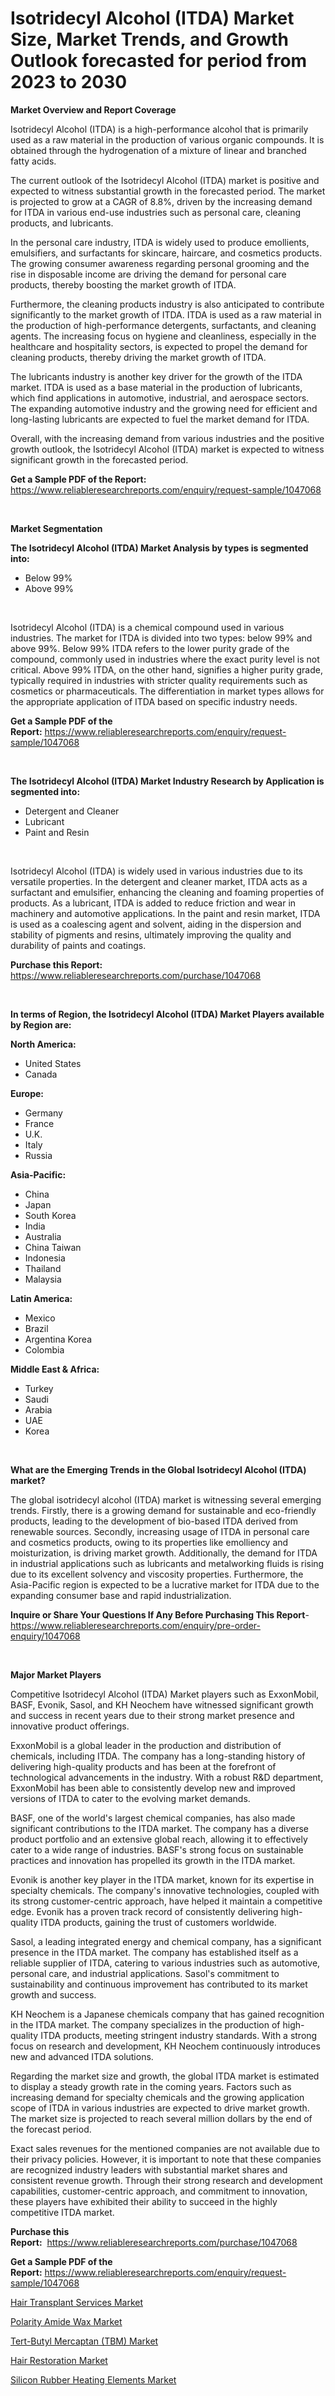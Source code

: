 <p><h1>Isotridecyl Alcohol (ITDA) Market Size, Market Trends, and Growth Outlook forecasted for period from 2023 to 2030</h1></p><p><strong>Market Overview and Report Coverage</strong></p>
<p><p>Isotridecyl Alcohol (ITDA) is a high-performance alcohol that is primarily used as a raw material in the production of various organic compounds. It is obtained through the hydrogenation of a mixture of linear and branched fatty acids.</p><p>The current outlook of the Isotridecyl Alcohol (ITDA) market is positive and expected to witness substantial growth in the forecasted period. The market is projected to grow at a CAGR of 8.8%, driven by the increasing demand for ITDA in various end-use industries such as personal care, cleaning products, and lubricants.</p><p>In the personal care industry, ITDA is widely used to produce emollients, emulsifiers, and surfactants for skincare, haircare, and cosmetics products. The growing consumer awareness regarding personal grooming and the rise in disposable income are driving the demand for personal care products, thereby boosting the market growth of ITDA.</p><p>Furthermore, the cleaning products industry is also anticipated to contribute significantly to the market growth of ITDA. ITDA is used as a raw material in the production of high-performance detergents, surfactants, and cleaning agents. The increasing focus on hygiene and cleanliness, especially in the healthcare and hospitality sectors, is expected to propel the demand for cleaning products, thereby driving the market growth of ITDA.</p><p>The lubricants industry is another key driver for the growth of the ITDA market. ITDA is used as a base material in the production of lubricants, which find applications in automotive, industrial, and aerospace sectors. The expanding automotive industry and the growing need for efficient and long-lasting lubricants are expected to fuel the market demand for ITDA.</p><p>Overall, with the increasing demand from various industries and the positive growth outlook, the Isotridecyl Alcohol (ITDA) market is expected to witness significant growth in the forecasted period.</p></p>
<p><strong>Get a Sample PDF of the Report:</strong> <a href="https://www.reliableresearchreports.com/enquiry/request-sample/1047068">https://www.reliableresearchreports.com/enquiry/request-sample/1047068</a></p>
<p>&nbsp;</p>
<p><strong>Market Segmentation</strong></p>
<p><strong>The Isotridecyl Alcohol (ITDA) Market Analysis by types is segmented into:</strong></p>
<p><ul><li>Below 99%</li><li>Above 99%</li></ul></p>
<p>&nbsp;</p>
<p><p>Isotridecyl Alcohol (ITDA) is a chemical compound used in various industries. The market for ITDA is divided into two types: below 99% and above 99%. Below 99% ITDA refers to the lower purity grade of the compound, commonly used in industries where the exact purity level is not critical. Above 99% ITDA, on the other hand, signifies a higher purity grade, typically required in industries with stricter quality requirements such as cosmetics or pharmaceuticals. The differentiation in market types allows for the appropriate application of ITDA based on specific industry needs.</p></p>
<p><strong>Get a Sample PDF of the Report:</strong>&nbsp;<a href="https://www.reliableresearchreports.com/enquiry/request-sample/1047068">https://www.reliableresearchreports.com/enquiry/request-sample/1047068</a></p>
<p>&nbsp;</p>
<p><strong>The Isotridecyl Alcohol (ITDA) Market Industry Research by Application is segmented into:</strong></p>
<p><ul><li>Detergent and Cleaner</li><li>Lubricant</li><li>Paint and Resin</li></ul></p>
<p>&nbsp;</p>
<p><p>Isotridecyl Alcohol (ITDA) is widely used in various industries due to its versatile properties. In the detergent and cleaner market, ITDA acts as a surfactant and emulsifier, enhancing the cleaning and foaming properties of products. As a lubricant, ITDA is added to reduce friction and wear in machinery and automotive applications. In the paint and resin market, ITDA is used as a coalescing agent and solvent, aiding in the dispersion and stability of pigments and resins, ultimately improving the quality and durability of paints and coatings.</p></p>
<p><strong>Purchase this Report:</strong>&nbsp; <a href="https://www.reliableresearchreports.com/purchase/1047068">https://www.reliableresearchreports.com/purchase/1047068</a></p>
<p>&nbsp;</p>
<p><strong>In terms of Region, the Isotridecyl Alcohol (ITDA) Market Players available by Region are:</strong></p>
<p>
    <p> <strong> North America: </strong>
        <ul>
            <li>United States</li>
            <li>Canada</li>
        </ul>
        </p> 
    <p> <strong> Europe: </strong>
        <ul>
            <li>Germany</li>
            <li>France</li>
            <li>U.K.</li>
            <li>Italy</li>
            <li>Russia</li>
        </ul>
        </p> 
    <p> <strong> Asia-Pacific: </strong>
        <ul>
            <li>China</li>
            <li>Japan</li>
            <li>South Korea</li>
            <li>India</li>
            <li>Australia</li>
            <li>China Taiwan</li>
            <li>Indonesia</li>
            <li>Thailand</li>
            <li>Malaysia</li>
        </ul>
        </p> 
    <p> <strong> Latin America: </strong>
        <ul>
            <li>Mexico</li>
            <li>Brazil</li>
            <li>Argentina Korea</li>
            <li>Colombia</li>
        </ul>
        </p> 
    <p> <strong> Middle East & Africa: </strong>
        <ul>
            <li>Turkey</li>
            <li>Saudi</li>
            <li>Arabia</li>
            <li>UAE</li>
            <li>Korea</li>
        </ul>
    </p>
    </p>
<p>&nbsp;</p>
<p><strong>What are the Emerging Trends in the Global Isotridecyl Alcohol (ITDA) market?</strong></p>
<p><p>The global isotridecyl alcohol (ITDA) market is witnessing several emerging trends. Firstly, there is a growing demand for sustainable and eco-friendly products, leading to the development of bio-based ITDA derived from renewable sources. Secondly, increasing usage of ITDA in personal care and cosmetics products, owing to its properties like emolliency and moisturization, is driving market growth. Additionally, the demand for ITDA in industrial applications such as lubricants and metalworking fluids is rising due to its excellent solvency and viscosity properties. Furthermore, the Asia-Pacific region is expected to be a lucrative market for ITDA due to the expanding consumer base and rapid industrialization.</p></p>
<p><strong>Inquire or Share Your Questions If Any Before Purchasing This Report</strong>- <a href="https://www.reliableresearchreports.com/enquiry/pre-order-enquiry/1047068">https://www.reliableresearchreports.com/enquiry/pre-order-enquiry/1047068</a></p>
<p>&nbsp;</p>
<p><strong>Major Market Players</strong></p>
<p><p>Competitive Isotridecyl Alcohol (ITDA) Market players such as ExxonMobil, BASF, Evonik, Sasol, and KH Neochem have witnessed significant growth and success in recent years due to their strong market presence and innovative product offerings.</p><p>ExxonMobil is a global leader in the production and distribution of chemicals, including ITDA. The company has a long-standing history of delivering high-quality products and has been at the forefront of technological advancements in the industry. With a robust R&D department, ExxonMobil has been able to consistently develop new and improved versions of ITDA to cater to the evolving market demands.</p><p>BASF, one of the world's largest chemical companies, has also made significant contributions to the ITDA market. The company has a diverse product portfolio and an extensive global reach, allowing it to effectively cater to a wide range of industries. BASF's strong focus on sustainable practices and innovation has propelled its growth in the ITDA market.</p><p>Evonik is another key player in the ITDA market, known for its expertise in specialty chemicals. The company's innovative technologies, coupled with its strong customer-centric approach, have helped it maintain a competitive edge. Evonik has a proven track record of consistently delivering high-quality ITDA products, gaining the trust of customers worldwide.</p><p>Sasol, a leading integrated energy and chemical company, has a significant presence in the ITDA market. The company has established itself as a reliable supplier of ITDA, catering to various industries such as automotive, personal care, and industrial applications. Sasol's commitment to sustainability and continuous improvement has contributed to its market growth and success.</p><p>KH Neochem is a Japanese chemicals company that has gained recognition in the ITDA market. The company specializes in the production of high-quality ITDA products, meeting stringent industry standards. With a strong focus on research and development, KH Neochem continuously introduces new and advanced ITDA solutions.</p><p>Regarding the market size and growth, the global ITDA market is estimated to display a steady growth rate in the coming years. Factors such as increasing demand for specialty chemicals and the growing application scope of ITDA in various industries are expected to drive market growth. The market size is projected to reach several million dollars by the end of the forecast period.</p><p>Exact sales revenues for the mentioned companies are not available due to their privacy policies. However, it is important to note that these companies are recognized industry leaders with substantial market shares and consistent revenue growth. Through their strong research and development capabilities, customer-centric approach, and commitment to innovation, these players have exhibited their ability to succeed in the highly competitive ITDA market.</p></p>
<p><strong>Purchase this Report:</strong>&nbsp;&nbsp;<a href="https://www.reliableresearchreports.com/purchase/1047068">https://www.reliableresearchreports.com/purchase/1047068</a></p>
<p></p>
<p><strong>Get a Sample PDF of the Report:</strong>&nbsp;<a href="https://www.reliableresearchreports.com/enquiry/request-sample/1047068">https://www.reliableresearchreports.com/enquiry/request-sample/1047068</a></p>
<p><p><a href="https://medium.com/@dougschmidt645/hair-transplant-services-market-size-cagr-trends-2024-2030-6d58873e3ad5">Hair Transplant Services Market</a></p><p><a href="https://www.linkedin.com/pulse/polarity-amide-wax-market-size-growth-forecast-from-2023-h8oue/">Polarity Amide Wax Market</a></p><p><a href="https://www.linkedin.com/pulse/tert-butyl-mercaptan-tbm-market-research-report-provides-ponue/">Tert-Butyl Mercaptan (TBM) Market</a></p><p><a href="https://medium.com/@kelsitorphy644/hair-restoration-market-size-cagr-trends-2024-2030-706a1a91f395">Hair Restoration Market</a></p><p><a href="https://github.com/grishafomin4852/Market-Research-Report-List-1/blob/main/silicon-rubber-heating-elements-market.md">Silicon Rubber Heating Elements Market</a></p></p>